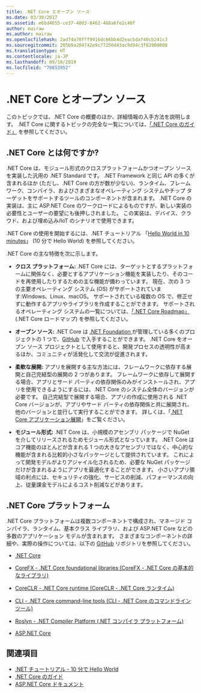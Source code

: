 ```yaml
---
title: .NET Core とオープン ソース
ms.date: 03/30/2017
ms.assetid: e6bd4655-ce37-4003-8462-468a6fe2c40f
author: mairaw
ms.author: mairaw
ms.openlocfilehash: 2ad74a70fff9916dc66bb4d2eacbdaf40cb241c3
ms.sourcegitcommit: 205b9a204742e9c77256d43ac9d94c3f82909808
ms.translationtype: HT
ms.contentlocale: ja-JP
ms.lasthandoff: 09/10/2019
ms.locfileid: "70853952"
---
```

# <a name="net-core-and-open-source"></a>.NET Core とオープン ソース
このトピックでは、.NET Core の概要のほか、詳細情報の入手方法を説明します。 .NET Core に関するトピックの完全な一覧については、[「.NET Core のガイド」](../../core/index.md) を参照してください。
  
<a name="BKMK_WhatisNETCore"></a>   
## <a name="what-is-net-core"></a>.NET Core とは何ですか?  
 .NET Core は、モジュール形式のクロスプラットフォームかつオープン ソースを実装した汎用の .NET Standard です。 .NET Framework と同じ API の多くが含まれるほか (ただし、.NET Core の方が数が少ない)、ランタイム、フレームワーク、コンパイラ、およびさまざまなオペレーティング システムやチップ ターゲットをサポートするツールのコンポーネントが含まれます。 .NET Core の実装は、主に ASP.NET Core のワークロードによるものですが、新しい実装の必要性とユーザーの要望にも後押しされました。 この実装は、デバイス、クラウド、および埋め込み/IoT のシナリオで使用できます。  
  
 .NET Core の使用を開始するには、.NET チュートリアル 「[Hello World in 10 minutes](https://dotnet.microsoft.com/learn/dotnet/hello-world-tutorial/intro)」 (10 分で Hello World) を参照してください。  
  
 .NET Core の主な特徴を次に示します。  
  
- **クロス プラットフォーム:** .NET Core には、ターゲットとするプラットフォームに関係なく、必要とするアプリケーション機能を実装したり、そのコードを再使用したりするための主な機能が備わっています。 現在、次の 3 つの主要オペレーティング システム (OS) がサポートされています:Windows、Linux、macOS。 サポートされている複数の OS で、修正せずに動作するアプリやライブラリを作成することができます。 サポートされるオペレーティング システムの一覧については、[「.NET Core Roadmap」](https://github.com/dotnet/core/blob/master/roadmap.md) (.NET Core ロードマップ) を参照してください。
  
- **オープン ソース:** .NET Core は [.NET Foundation ](https://www.dotnetfoundation.org/)が管理している多くのプロジェクトの 1 つで、[GitHub](https://github.com/) で入手することができます。  .NET Core をオープン ソース プロジェクトとして使用すると、開発プロセスの透明性が高まるほか、コミュニティが活発化して交流が促進されます。  
  
- **柔軟な展開:** アプリを展開する主な方法には、フレームワークに依存する展開と自己完結型の展開の 2 つがあります。 フレームワークに依存して展開する場合、アプリとサード パーティの依存関係のみがインストールされ、アプリを使用できるようにするには、.NET Core のシステム全体のバージョンが必要です。  自己完結型で展開する場合、アプリの作成に使用される .NET Core バージョンが、アプリやサード パーティの依存関係と共に展開され、他のバージョンと並行して実行することができます。    詳しくは、「[.NET Core アプリケーション展開](../../core/deploying/index.md)」をご覧ください。

- **モジュール形式:** .NET Core は、小規模のアセンブリ パッケージで NuGet を介してリリースされるためモジュール形式となっています。 .NET Core はコア機能のほとんどが含まれる 1 つの大きなアセンブリではなく、中心的な機能が含まれる比較的小さなパッケージとして提供されています。 これによって開発モデルがよりアジャイル化されるため、必要な NuGet パッケージだけが含まれるようにアプリを最適化することができます。 小さいアプリ領域の利点には、セキュリティの強化、サービスの削減、パフォーマンスの向上、従量課金モデルによるコスト削減などがあります。  
  
## <a name="the-net-core-platform"></a>.NET Core プラットフォーム  
 .NET Core プラットフォームは複数コンポーネントで構成され、マネージド コンパイラ、ランタイム、基本クラス ライブラリ、および ASP.NET Core などの多数のアプリケーション モデルが含まれます。 さまざまなコンポーネントの詳細や、実際の操作については、以下の [GitHub](https://github.com/) リポジトリを参照してください。  
  
- [.NET Core](https://github.com/dotnet/core)  
  
- [CoreFX - .NET Core foundational libraries (CoreFX - .NET Core の基本的なライブラリ)](https://github.com/dotnet/corefx)  
  
- [CoreCLR - .NET Core runtime (CoreCLR - .NET Core ランタイム)](https://github.com/dotnet/coreclr)  
  
- [CLI - .NET Core command-line tools (CLI - .NET Core のコマンドライン ツール)](https://github.com/dotnet/cli)  
  
- [Roslyn - .NET Compiler Platform (.NET コンパイラ プラットフォーム)](https://github.com/dotnet/roslyn)  
  
- [ASP.NET Core](https://github.com/aspnet/home)  
  
## <a name="see-also"></a>関連項目

- [.NET チュートリアル - 10 分で Hello World](https://dotnet.microsoft.com/learn/dotnet/hello-world-tutorial/intro)
- [.NET Core のガイド](../../core/index.md)
- [ASP.NET Core ドキュメント](/aspnet/core/)
